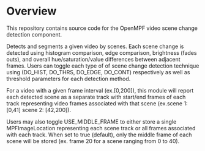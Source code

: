 # Overview

This repository contains source code for the OpenMPF video scene change detection
component.

Detects and segments a given video by scenes. Each scene change is detected using
histogram comparison, edge comparison, brightness (fades outs), and overall
hue/saturation/value differences between adjacent frames. Users can toggle each
type of of scene change detection technique using (DO_HIST, DO_THRS, DO_EDGE, DO_CONT)
respectively as well as threshold parameters for each detection method.

For a video with a given frame interval  (ex.[0,200]), this module will report
each detected scene as a separate track with start/end frames of each track
representing video frames associated with that scene (ex.scene 1: [0,41]
scene 2: [42,200]).

Users may also toggle USE_MIDDLE_FRAME to either store a single MPFImageLocation
representing each scene track or all frames associated with each track. When set
to true (default), only the middle frame of each scene will be stored
(ex. frame 20 for a scene ranging from 0 to 40).
